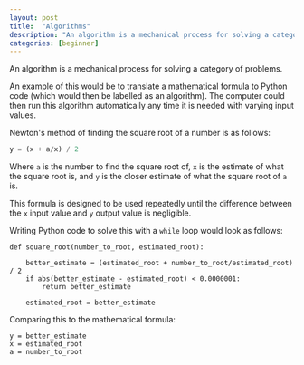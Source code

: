 ```yaml
---
layout: post
title:  "Algorithms"
description: "An algorithm is a mechanical process for solving a category of problems."
categories: [beginner]
---
```


An algorithm is a mechanical process for solving a category of problems.

An example of this would be to translate a mathematical formula to Python code (which would then be labelled as an algorithm). The computer could then run this algorithm automatically any time it is needed with varying input values.

Newton's method of finding the square root of a number is as follows:

``` python
y = (x + a/x) / 2
```

Where `a` is the number to find the square root of, `x` is the estimate of what the square root is, and `y` is the closer estimate of what the square root of `a` is.

This formula is designed to be used repeatedly until the difference between the `x` input value and `y` output value is negligible.

Writing Python code to solve this with a `while` loop would look as follows:

	def square_root(number_to_root, estimated_root):

		better_estimate = (estimated_root + number_to_root/estimated_root) / 2
		if abs(better_estimate - estimated_root) < 0.0000001:
			return better_estimate

		estimated_root = better_estimate

Comparing this to the mathematical formula:

	y = better_estimate
	x = estimated_root
	a = number_to_root
